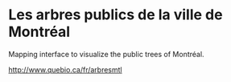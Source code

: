 Les arbres publics de la ville de Montréal
=========

Mapping interface to visualize the public trees of Montréal. 

http://www.quebio.ca/fr/arbresmtl
